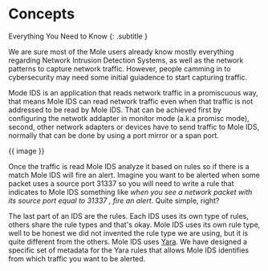 # Concepts

Everything You Need to Know
{: .subtitle }

We are sure most of the Mole users already know mostly everything regarding
Network Intrusion Detection Systems, as well as the network patterns to capture
network traffic. However, people camming in to cybersecurity may need some initial
guiadence to start capturing traffic.

Mode IDS is an application that reads network traffic in a promiscuous way, that
means Mole IDS can read network traffic even when that traffic is not addressed
to be read by Mole IDS. That can be achieved first by configuring the netwotk
addapter in monitor mode (a.k.a promisc mode), second, other network adapters or
devices have to send traffic to Mole IDS, normally that can be done by using a
port mirror or a span port.

{{ image }}

Once the traffic is read Mole IDS analyze it based on rules so if there is a match
Mole IDS will fire an alert. Imagine you want to be alerted when some packet uses
a source port 31337 so you will need to write a rule that indicates to Mole IDS
something like _when you see a network packet with its source port equal to 31337_
_, fire an alert_. Quite simple, right?

The last part of an IDS are the rules. Each IDS uses its own type of rules, others
share the rule types and that's okay. Mole IDS uses its own rule type, well to be
honest we did not invented the rule type we are using, but it is quite different
from the others. Mole IDS uses [Yara](https://virustotal.github.io/yara/). We have
designed a specific set of metadata for the Yara rules that allows Mole IDS
identifies from which traffic you want to be alerted.
